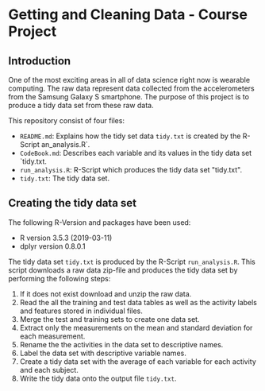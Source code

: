 # Getting and Cleaning Data - Course Project

## Introduction

One of the most exciting areas in all of data science right now is wearable computing. The raw data represent data collected from the accelerometers from the Samsung Galaxy S smartphone. The purpose of this project is to produce a tidy data set from these raw data.

This repository consist of four files:

- `README.md`: Explains how the tidy set data `tidy.txt` is created by the R-Script an_analysis.R`. 
- `CodeBook.md`: Describes each variable and its values in the tidy data set `tidy.txt.
- `run_analysis.R`: R-Script which produces the tidy data set "tidy.txt".
- `tidy.txt`: The tidy data set.

## Creating the tidy data set

The following R-Version and packages have been used: 

- R version 3.5.3 (2019-03-11)
- dplyr version 0.8.0.1

The tidy data set `tidy.txt` is produced by the R-Script `run_analysis.R`. This script downloads a raw data zip-file and produces the tidy data set by performing the following steps:

1. If it does not exist download and unzip the raw data.
2. Read the all the training and test data tables as well as the activity labels and features stored in individual files.
3. Merge the test and training sets to create one data set.
4. Extract only the measurements on the mean and standard deviation for each measurement. 
5. Rename the the activities in the data set to descriptive names.
6. Label the data set with descriptive variable names.
7. Create a tidy data set with the average of each variable for each activity and each subject.
8. Write the tidy data onto the output file `tidy.txt`.
